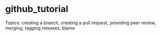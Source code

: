 # github_tutorial

Topics: creating a branch, creating a pull request, providing peer review, merging, tagging releases, blame
